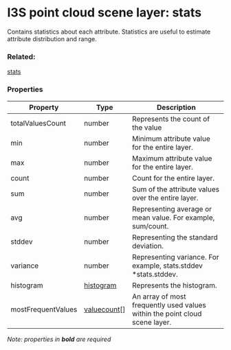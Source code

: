 # I3S point cloud scene layer: stats

Contains statistics about each attribute. Statistics are useful to estimate attribute distribution and range.

### Related:

[stats](stats.md)
### Properties

| Property | Type | Description |
| --- | --- | --- |
| totalValuesCount | number | Represents the count of the value |
| min | number | Minimum attribute value for the entire layer. |
| max | number | Maximum attribute value for the entire layer. |
| count | number | Count for the entire layer. |
| sum | number | Sum of the attribute values over the entire layer. |
| avg | number | Representing average or mean value. For example, sum/count. |
| stddev | number | Representing the standard deviation. |
| variance | number | Representing variance. For example, stats.stddev *stats.stddev. |
| histogram | [histogram](histogram.md) | Represents the histogram. |
| mostFrequentValues | [valuecount](valuecount.md)[] | An array of most frequently used values within the point cloud scene layer. |

*Note: properties in **bold** are required*

